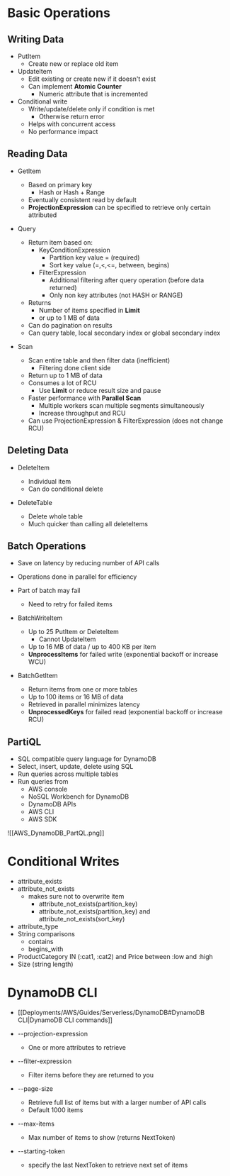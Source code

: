 
# Basic Operations

## Writing Data

- PutItem
	- Create new or replace old item
- UpdateItem
	- Edit existing or create new if it doesn't exist
	- Can implement **Atomic Counter**
		- Numeric attribute that is incremented
- Conditional write
	- Write/update/delete only if condition is met
		- Otherwise return error
	- Helps with concurrent access
	- No performance impact

## Reading Data

- GetItem
	- Based on primary key
		- Hash or Hash + Range
	- Eventually consistent read by default
	- **ProjectionExpression** can be specified to retrieve only certain attributed

- Query
	- Return item based on:
		- KeyConditionExpression
			- Partition key value = (required)
			- Sort key value (=,<,<=, between, begins) 
		- FilterExpression
			- Additional filtering after query operation (before data returned)
			- Only non key attributes (not HASH or RANGE)
	- Returns
		- Number of items specified in **Limit**
		- or up to 1 MB of data
	- Can do pagination on results
	- Can query table, local secondary index or global secondary index

- Scan
	- Scan entire table and then filter data (inefficient)
		- Filtering done client side
	- Return up to 1 MB of data
	- Consumes a lot of RCU
		- Use **Limit** or reduce result size and pause
	- Faster performance with **Parallel Scan**
		- Multiple workers scan multiple segments simultaneously
		- Increase throughput and RCU
	- Can use ProjectionExpression & FilterExpression (does not change RCU)

## Deleting Data

- DeleteItem
	- Individual item
	- Can do conditional delete

- DeleteTable
	- Delete whole table
	- Much quicker than calling all deleteItems

## Batch Operations

- Save on latency by reducing number of API calls
- Operations done in parallel for efficiency
- Part of batch may fail
	- Need to retry for failed items

- BatchWriteItem
	- Up to 25 PutItem or DeleteItem
		- Cannot UpdateItem
	- Up to 16 MB of data / up to 400 KB per item
	- **UnprocessItems** for failed write (exponential backoff or increase WCU)

- BatchGetItem
	- Return items from one or more tables
	- Up to 100 items or 16 MB of data
	- Retrieved in parallel minimizes latency
	- **UnprocessedKeys** for failed read (exponential backoff or increase RCU)

## PartiQL

- SQL compatible query language for DynamoDB
- Select, insert, update, delete using SQL
- Run queries across multiple tables
- Run queries from
	- AWS console
	- NoSQL Workbench for DynamoDB
	- DynamoDB APIs
	- AWS CLI
	- AWS SDK

![[AWS_DynamoDB_PartQL.png]]

# Conditional Writes

- attribute_exists  
- attribute_not_exists
	- makes sure not to overwrite item
		- attribute_not_exists(partition_key) 
		- attribute_not_exists(partition_key) and attribute_not_exists(sort_key)
- attribute_type
- String comparisons
	- contains
	- begins_with
- ProductCategory IN (:cat1, :cat2) and Price between :low and :high
- Size (string length)

# DynamoDB CLI

- [[Deployments/AWS/Guides/Serverless/DynamoDB#DynamoDB CLI|DynamoDB CLI commands]]

- --projection-expression
	- One or more attributes to retrieve
- --filter-expression
	- Filter items before they are returned to you

- --page-size
	- Retrieve full list of items but with a larger number of API calls
	- Default 1000 items
- --max-items
	- Max number of items to show (returns NextToken)
- --starting-token
	- specify the last NextToken to retrieve next set of items